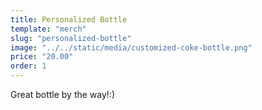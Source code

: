 ```yaml
---
title: Personalized Bottle
template: "merch"
slug: "personalized-bottle"
image: "../../static/media/customized-coke-bottle.png"
price: "20.00"
order: 1
---
```

Great bottle by the way!:)
